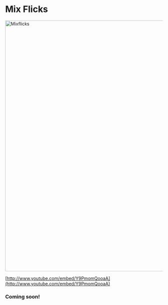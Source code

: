 Mix Flicks
==========

<img src="http://docs.kinesis.io/images/kinesis/mixflicks.jpg" width=800 alt="Mixflicks" />

[http://www.youtube.com/embed/Y9PmomQooaA](http://www.youtube.com/embed/Y9PmomQooaA)

### Coming soon!
